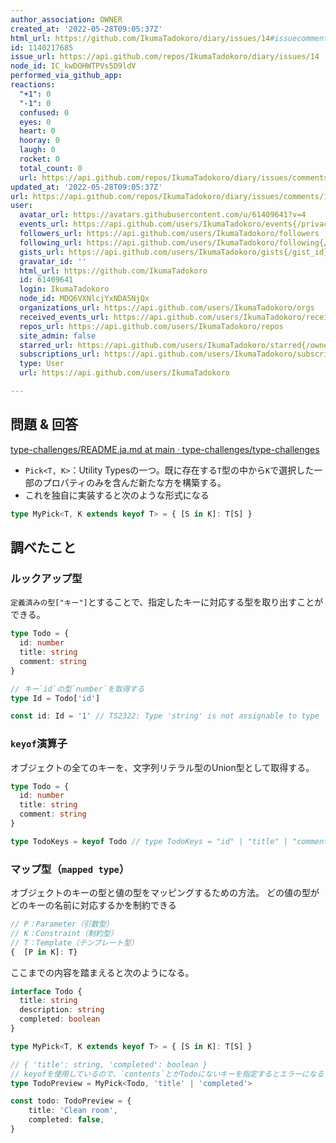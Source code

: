 ```yaml
---
author_association: OWNER
created_at: '2022-05-28T09:05:37Z'
html_url: https://github.com/IkumaTadokoro/diary/issues/14#issuecomment-1140217685
id: 1140217685
issue_url: https://api.github.com/repos/IkumaTadokoro/diary/issues/14
node_id: IC_kwDOHWTPVs5D9ldV
performed_via_github_app: 
reactions:
  "+1": 0
  "-1": 0
  confused: 0
  eyes: 0
  heart: 0
  hooray: 0
  laugh: 0
  rocket: 0
  total_count: 0
  url: https://api.github.com/repos/IkumaTadokoro/diary/issues/comments/1140217685/reactions
updated_at: '2022-05-28T09:05:37Z'
url: https://api.github.com/repos/IkumaTadokoro/diary/issues/comments/1140217685
user:
  avatar_url: https://avatars.githubusercontent.com/u/61409641?v=4
  events_url: https://api.github.com/users/IkumaTadokoro/events{/privacy}
  followers_url: https://api.github.com/users/IkumaTadokoro/followers
  following_url: https://api.github.com/users/IkumaTadokoro/following{/other_user}
  gists_url: https://api.github.com/users/IkumaTadokoro/gists{/gist_id}
  gravatar_id: ''
  html_url: https://github.com/IkumaTadokoro
  id: 61409641
  login: IkumaTadokoro
  node_id: MDQ6VXNlcjYxNDA5NjQx
  organizations_url: https://api.github.com/users/IkumaTadokoro/orgs
  received_events_url: https://api.github.com/users/IkumaTadokoro/received_events
  repos_url: https://api.github.com/users/IkumaTadokoro/repos
  site_admin: false
  starred_url: https://api.github.com/users/IkumaTadokoro/starred{/owner}{/repo}
  subscriptions_url: https://api.github.com/users/IkumaTadokoro/subscriptions
  type: User
  url: https://api.github.com/users/IkumaTadokoro

---
```

## 問題 & 回答

[type\-challenges/README\.ja\.md at main · type\-challenges/type\-challenges](https://github.com/type-challenges/type-challenges/blob/main/questions/00004-easy-pick/README.ja.md)

- `Pick<T, K>`：Utility Typesの一つ。既に存在する`T`型の中から`K`で選択した一部のプロパティのみを含んだ新たな方を構築する。
- これを独自に実装すると次のような形式になる

```typescript
type MyPick<T, K extends keyof T> = { [S in K]: T[S] }
```

## 調べたこと
### ルックアップ型

`定義済みの型["キー"]`とすることで、指定したキーに対応する型を取り出すことができる。

```typescript
type Todo = {
  id: number
  title: string
  comment: string
}

// キー`id`の型`number`を取得する
type Id = Todo['id']

const id: Id = '1' // TS2322: Type 'string' is not assignable to type 'number'.
```

### `keyof`演算子

オブジェクトの全てのキーを、文字列リテラル型のUnion型として取得する。

```typescript
type Todo = {
  id: number
  title: string
  comment: string
}

type TodoKeys = keyof Todo // type TodoKeys = "id" | "title" | "comment"
```

###  マップ型（`mapped type`）

オブジェクトのキーの型と値の型をマッピングするための方法。
どの値の型がどのキーの名前に対応するかを制約できる

```typescript
// P：Parameter（引数型）
// K：Constraint（制約型）
// T：Template（テンプレート型）
{  [P in K]: T}
```

ここまでの内容を踏まえると次のようになる。

```typescript
interface Todo {
  title: string
  description: string
  completed: boolean
}

type MyPick<T, K extends keyof T> = { [S in K]: T[S] }

// { 'title': string, 'completed': boolean }
// keyofを使用しているので、`contents`とかTodoにないキーを指定するとエラーになる
type TodoPreview = MyPick<Todo, 'title' | 'completed'>

const todo: TodoPreview = {
    title: 'Clean room',
    completed: false,
}
```